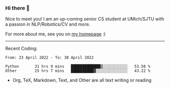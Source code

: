 ### Hi there 👋

Nice to meet you! I am an up-coming senior CS student at UMich/SJTU with a passion in NLP/Robotics/CV and more. 

For more about me, see you on [my homepage](https://jiayipan.me) :)

---

Recent Coding:
<!--START_SECTION:waka-->

```text
From: 23 April 2022 - To: 30 April 2022

Python       31 hrs 9 mins   █████████████▒░░░░░░░░░░░   53.58 %
Other        25 hrs 7 mins   ██████████▓░░░░░░░░░░░░░░   43.22 %
```

<!--END_SECTION:waka-->
- Org, TeX, Markdown, Text, and Other are all text writing or reading
